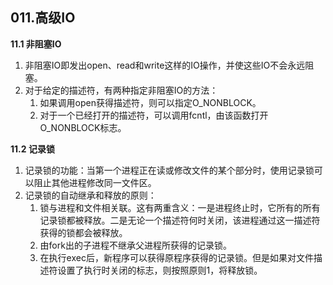 ## **011.高级IO**

**11.1 非阻塞IO**

1. 非阻塞IO即发出open、read和write这样的IO操作，并使这些IO不会永远阻塞。
2. 对于给定的描述符，有两种指定非阻塞IO的方法：
    1. 如果调用open获得描述符，则可以指定O_NONBLOCK。
    2. 对于一个已经打开的描述符，可以调用fcntl，由该函数打开O_NONBLOCK标志。


**11.2 记录锁**

1. 记录锁的功能：当第一个进程正在读或修改文件的某个部分时，使用记录锁可以阻止其他进程修改同一文件区。
2. 记录锁的自动继承和释放的原则：
    1. 锁与进程和文件相关联。这有两重含义：一是进程终止时，它所有的所有记录锁都被释放。二是无论一个描述符何时关闭，该进程通过这一描述符获得的锁都会被释放。
    2. 由fork出的子进程不继承父进程所获得的记录锁。
    3. 在执行exec后，新程序可以获得原程序获得的记录锁。但是如果对文件描述符设置了执行时关闭的标志，则按照原则1，将释放锁。






